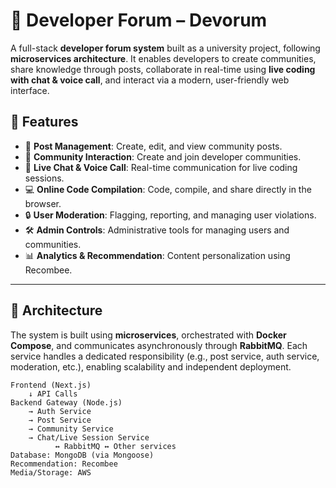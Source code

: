 # 🧠 Developer Forum – Devorum

A full-stack **developer forum system** built as a university project, following **microservices architecture**. It enables developers to create communities, share knowledge through posts, collaborate in real-time using **live coding with chat & voice call**, and interact via a modern, user-friendly web interface.

## 🚀 Features

- 📝 **Post Management**: Create, edit, and view community posts.
- 👥 **Community Interaction**: Create and join developer communities.
- 💬 **Live Chat & Voice Call**: Real-time communication for live coding sessions.
- 💻 **Online Code Compilation**: Code, compile, and share directly in the browser.
- 🔒 **User Moderation**: Flagging, reporting, and managing user violations.
- 🛠 **Admin Controls**: Administrative tools for managing users and communities.
- 📊 **Analytics & Recommendation**: Content personalization using Recombee.

---

## 🧩 Architecture

The system is built using **microservices**, orchestrated with **Docker Compose**, and communicates asynchronously through **RabbitMQ**. Each service handles a dedicated responsibility (e.g., post service, auth service, moderation, etc.), enabling scalability and independent deployment.

```plaintext
Frontend (Next.js)
    ↓ API Calls
Backend Gateway (Node.js)
    → Auth Service
    → Post Service
    → Community Service
    → Chat/Live Session Service
          ↔ RabbitMQ ↔ Other services
Database: MongoDB (via Mongoose)
Recommendation: Recombee
Media/Storage: AWS
